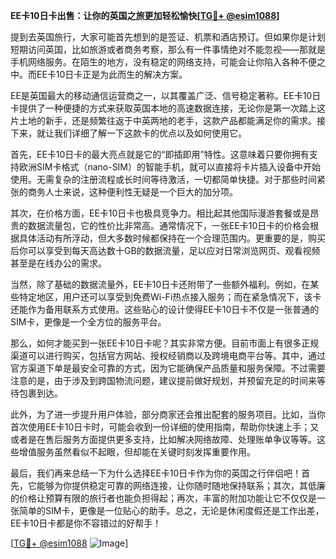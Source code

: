 **EE卡10日卡出售：让你的英国之旅更加轻松愉快[[TG💪+ @esim1088](https://t.me/s/esim1088)]**

提到去英国旅行，大家可能首先想到的是签证、机票和酒店预订。但如果你是计划短期访问英国，比如旅游或者商务考察，那么有一件事情绝对不能忽视——那就是手机网络服务。在陌生的地方，没有稳定的网络支持，可能会让你陷入各种不便之中。而EE卡10日卡正是为此而生的解决方案。

EE是英国最大的移动通信运营商之一，以其覆盖广泛、信号稳定著称。EE卡10日卡提供了一种便捷的方式来获取英国本地的高速数据连接，无论你是第一次踏上这片土地的新手，还是频繁往返于中英两地的老手，这款产品都能满足你的需求。接下来，就让我们详细了解一下这款卡的优点以及如何使用它。

首先，EE卡10日卡的最大亮点就是它的“即插即用”特性。这意味着只要你拥有支持欧洲SIM卡格式（nano-SIM）的智能手机，就可以直接将卡片插入设备中开始使用。无需复杂的注册流程或长时间等待激活，一切都简单快捷。对于那些时间紧张的商务人士来说，这种便利性无疑是一个巨大的加分项。

其次，在价格方面，EE卡10日卡也极具竞争力。相比起其他国际漫游套餐或是昂贵的数据流量包，它的性价比非常高。通常情况下，一张EE卡10日卡的价格会根据具体活动有所浮动，但大多数时候都保持在一个合理范围内。更重要的是，购买后你可以享受到每天高达数十GB的数据流量，足以应对日常浏览网页、观看视频甚至是在线办公的需求。

当然，除了基础的数据流量外，EE卡10日卡还附带了一些额外福利。例如，在某些特定地区，用户还可以享受到免费Wi-Fi热点接入服务；而在紧急情况下，该卡还能作为备用联系方式使用。这些贴心的设计使得EE卡10日卡不仅是一张普通的SIM卡，更像是一个全方位的服务平台。

那么，如何才能买到一张EE卡10日卡呢？其实非常方便。目前市面上有很多正规渠道可以进行购买，包括官方网站、授权经销商以及跨境电商平台等。其中，通过官方渠道下单是最安全可靠的方式，因为它能确保产品质量和服务保障。不过需要注意的是，由于涉及到跨国物流问题，建议提前做好规划，并预留充足的时间来等待包裹到达。

此外，为了进一步提升用户体验，部分商家还会推出配套的服务项目。比如，当你首次使用EE卡10日卡时，可能会收到一份详细的使用指南，帮助你快速上手；又或者是在售后服务方面提供更多支持，比如解决网络故障、处理账单争议等等。这些增值服务虽然看似不起眼，但却能在关键时刻发挥重要作用。

最后，我们再来总结一下为什么选择EE卡10日卡作为你的英国之行伴侣吧！首先，它能够为你提供稳定可靠的网络连接，让你随时随地保持联系；其次，其低廉的价格让预算有限的旅行者也能负担得起；再次，丰富的附加功能让它不仅仅是一张简单的SIM卡，更像是一位贴心的助手。总之，无论是休闲度假还是工作出差，EE卡10日卡都是你不容错过的好帮手！

[[TG💪+ @esim1088](https://t.me/s/esim1088) ![Image](https://i.postimg.cc/4NQfJmqS/Snipaste-2025-05-13-00-14-12.png)]